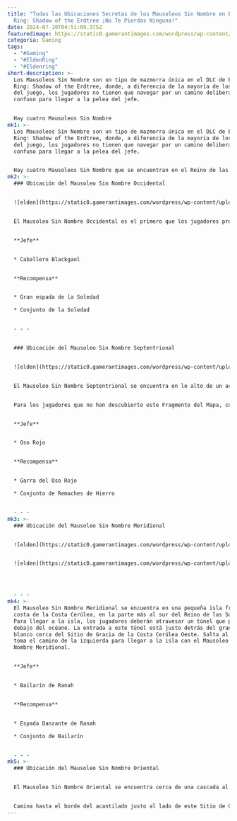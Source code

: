 ```yaml
---
title: "Todas las Ubicaciones Secretas de los Mausoleos Sin Nombre en Elden
  Ring: Shadow of the Erdtree ¡No Te Pierdas Ninguna!"
date: 2024-07-10T04:51:09.375Z
featuredimage: https://static0.gamerantimages.com/wordpress/wp-content/uploads/2024/07/all-nameless-mausoleum-locations-in-elden-ring_-shadow-of-the-erdtree-feature-image.jpg?q=49&fit=crop&w=1100&h=618&dpr=2
categoria: Gaming
tags:
  - "#Gaming"
  - "#EldenRing"
  - "#Eldenring"
short-description: >-
  Los Mausoleos Sin Nombre son un tipo de mazmorra única en el DLC de Elden
  Ring: Shadow of the Erdtree, donde, a diferencia de la mayoría de los lugares
  del juego, los jugadores no tienen que navegar por un camino deliberadamente
  confuso para llegar a la pelea del jefe.


  Hay cuatro Mausoleos Sin Nombre
mk1: >-
  Los Mausoleos Sin Nombre son un tipo de mazmorra única en el DLC de Elden
  Ring: Shadow of the Erdtree, donde, a diferencia de la mayoría de los lugares
  del juego, los jugadores no tienen que navegar por un camino deliberadamente
  confuso para llegar a la pelea del jefe.


  Hay cuatro Mausoleos Sin Nombre que se encuentran en el Reino de las Sombras, uno para cada dirección cardinal: Este, Oeste, Norte y Sur. Esta guía cubre todas las ubicaciones, jefes y recompensas de los cuatro mausoleos.
mk2: >-
  ### Ubicación del Mausoleo Sin Nombre Occidental


  ![elden](https://static0.gamerantimages.com/wordpress/wp-content/uploads/2024/07/western-nameless-mausoleum-location-in-elden-ring-shadow-of-the-erdtree.jpg?q=49&fit=crop&w=1500&dpr=2 "elden")


  El Mausoleo Sin Nombre Occidental es el primero que los jugadores probablemente encontrarán en Shadow of the Erdtree. Desde el Sitio de Gracia de la Llanura de las Tumbas, sigue la pared del acantilado occidental mientras te diriges hacia el norte. El Mausoleo estará justo adelante, rodeado de ataúdes de piedra y estatuas de pájaros de tumba.


  **Jefe**


  * Caballero Blackgaol


  **Recompensa**


  * Gran espada de la Soledad

  * Conjunto de la Soledad


  - - -


  ### Ubicación del Mausoleo Sin Nombre Septentrional


  ![elden](https://static0.gamerantimages.com/wordpress/wp-content/uploads/2024/07/northern-nameless-mausoleum-location-in-elden-ring-shadow-of-the-erdtree.jpg?q=49&fit=crop&w=1500&dpr=2 "elden")


  El Mausoleo Sin Nombre Septentrional se encuentra en lo alto de un acantilado en las Ruinas Antiguas de la Base de Rauh. La isla en la que se encuentra solo se puede acceder desellando el manantial espiritual al sur del Fragmento del Mapa de las Ruinas de Rauh.


  Para los jugadores que no han descubierto este Fragmento del Mapa, comiencen desde el Sitio de Gracia de las Ruinas de Moorth y diríjanse hacia el norte. Habrá un pequeño estanque aquí con una Estatua de Marika que guarda la entrada a un camino secreto. Recoge la Ceniza del Espíritu Reverenciado y continúa por el camino abrazando la pared izquierda. Esta ruta conduce al Sitio de Gracia de la Base de las Ruinas Antiguas. Desde aquí, dirígete hacia el sur y encontrarás el Fragmento del Mapa justo después de los dos grandes Gólems. Directamente enfrente del Fragmento del Mapa habrá un manantial espiritual sellado que se puede desbloquear destruyendo las piedras apiladas justo en la colina. Usa el manantial cuando esté desellado para llegar al Mausoleo Sin Nombre Septentrional.


  **Jefe**


  * Oso Rojo


  **Recompensa**


  * Garra del Oso Rojo

  * Conjunto de Remaches de Hierro


  - - -
mk3: >-
  ### Ubicación del Mausoleo Sin Nombre Meridional


  ![elden](https://static0.gamerantimages.com/wordpress/wp-content/uploads/2024/07/southern-nameless-mausoleum-location-in-elden-ring-shadow-of-the-erdtree-2.jpg?q=49&fit=contain&w=750&h=415&dpr=2 "elden")


  ![elden](https://static0.gamerantimages.com/wordpress/wp-content/uploads/2024/07/southern-nameless-mausoleum-location-in-elden-ring-shadow-of-the-erdtree.jpg?q=49&fit=contain&w=750&h=415&dpr=2 "elden")




  - - -
mk4: >-
  El Mausoleo Sin Nombre Meridional se encuentra en una pequeña isla frente a la
  costa de la Costa Cerúlea, en la parte más al sur del Reino de las Sombras.
  Para llegar a la isla, los jugadores deberán atravesar un túnel que pasa por
  debajo del océano. La entrada a este túnel está justo detrás del gran árbol
  blanco cerca del Sitio de Gracia de la Costa Cerúlea Oeste. Salta al agujero y
  toma el camino de la izquierda para llegar a la isla con el Mausoleo Sin
  Nombre Meridional.


  **Jefe**


  * Bailarín de Ranah


  **Recompensa**


  * Espada Danzante de Ranah

  * Conjunto de Bailarín


  - - -
mk5: >-
  ### Ubicación del Mausoleo Sin Nombre Oriental


  El Mausoleo Sin Nombre Oriental se encuentra cerca de una cascada al sur de las Ruinas de Unte. Para llegar a esta ubicación, comienza desde el Sitio de Gracia del Agujero de Agua del Castillo, debajo del Bastión de la Sombra. Dirígete hacia el sur, pasando la ubicación de los dos Gólems del Horno, hasta llegar al Sitio de Gracia de la Corriente Ascendente del Río de los Reclusos. Continúa hacia el sur a lo largo del estrecho camino rocoso hasta que veas otro Sitio de Gracia a la izquierda. Este es el Sitio de Gracia de la Corriente Descendente del Río de los Reclusos.


  Camina hasta el borde del acantilado justo al lado de este Sitio de Gracia, y notarás escalones de piedra al lado de la pared del acantilado que bajan a la cascada de abajo. Monta a Torrent y baja los escalones mientras te mantienes al lado de la cascada. Salta y dirígete hacia el sureste. Habrá otra cascada más pequeña justo adelante con el Conjunto de Armadura Hoja Seca Dane. Recógelo y continúa hacia el este para encontrar el Mausoleo Sin Nombre Oriental en el borde de una tercera cascada.
---
```

